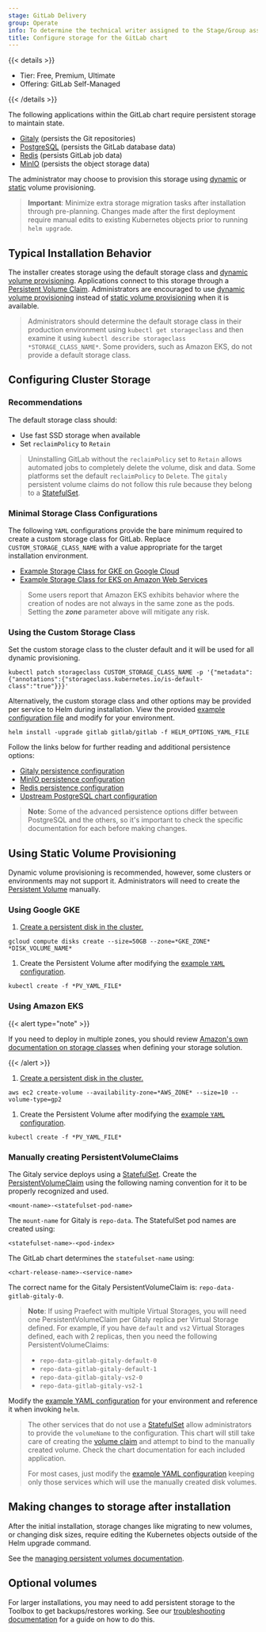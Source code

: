 ```yaml
---
stage: GitLab Delivery
group: Operate
info: To determine the technical writer assigned to the Stage/Group associated with this page, see https://handbook.gitlab.com/handbook/product/ux/technical-writing/#assignments
title: Configure storage for the GitLab chart
---
```


{{< details >}}

- Tier: Free, Premium, Ultimate
- Offering: GitLab Self-Managed

{{< /details >}}

The following applications within the GitLab chart require persistent storage to maintain state.

- [Gitaly](../charts/gitlab/gitaly/_index.md) (persists the Git repositories)
- [PostgreSQL](https://github.com/bitnami/charts/tree/main/bitnami/postgresql) (persists the GitLab database data)
- [Redis](https://github.com/bitnami/charts/tree/main/bitnami/redis) (persists GitLab job data)
- [MinIO](../charts/minio/_index.md) (persists the object storage data)

The administrator may choose to provision this storage using [dynamic](https://kubernetes.io/docs/concepts/storage/persistent-volumes/#dynamic) or [static](https://kubernetes.io/docs/concepts/storage/persistent-volumes/#static) volume provisioning.

> **Important**: Minimize extra storage migration tasks after installation through pre-planning. Changes made
> after the first deployment require manual edits to existing Kubernetes objects prior to running `helm upgrade`.

## Typical Installation Behavior

The installer creates storage using the default storage class and [dynamic volume provisioning](https://kubernetes.io/docs/concepts/storage/persistent-volumes/#dynamic). Applications
connect to this storage through a [Persistent Volume Claim](https://kubernetes.io/docs/concepts/storage/persistent-volumes/#persistentvolumeclaims). Administrators are encouraged to use [dynamic volume provisioning](https://kubernetes.io/docs/concepts/storage/persistent-volumes/#dynamic)
instead of [static volume provisioning](https://kubernetes.io/docs/concepts/storage/persistent-volumes/#static) when it is available.

> Administrators should determine the default storage class in their production environment using `kubectl get storageclass`
> and then examine it using `kubectl describe storageclass *STORAGE_CLASS_NAME*`. Some providers, such as Amazon EKS, do not provide a default storage class.

## Configuring Cluster Storage

### Recommendations

The default storage class should:

- Use fast SSD storage when available
- Set `reclaimPolicy` to `Retain`

> Uninstalling GitLab without the `reclaimPolicy` set to `Retain` allows automated jobs to completely delete the volume, disk and data.
> Some platforms set the default `reclaimPolicy` to `Delete`. The `gitaly` persistent volume claims do not follow this rule because
> they belong to a [StatefulSet](https://kubernetes.io/docs/concepts/workloads/controllers/statefulset/).

### Minimal Storage Class Configurations

The following `YAML` configurations provide the bare minimum required to create a custom storage class for GitLab. Replace
`CUSTOM_STORAGE_CLASS_NAME` with a value appropriate for the target installation environment.

- [Example Storage Class for GKE on Google Cloud](https://gitlab.com/gitlab-org/charts/gitlab/blob/master/examples/storage/gke_storage_class.yml)
- [Example Storage Class for EKS on Amazon Web Services](https://gitlab.com/gitlab-org/charts/gitlab/blob/master/examples/storage/eks_storage_class.yml)

> Some users report that Amazon EKS exhibits behavior where the creation of nodes are not always
> in the same zone as the pods. Setting the ***zone*** parameter above will mitigate any risk.

### Using the Custom Storage Class

Set the custom storage class to the cluster default and it will be used for all dynamic provisioning.

```shell
kubectl patch storageclass CUSTOM_STORAGE_CLASS_NAME -p '{"metadata": {"annotations":{"storageclass.kubernetes.io/is-default-class":"true"}}}'
```

Alternatively, the custom storage class and other options may be provided per service to Helm during installation. View
the provided [example configuration file](https://gitlab.com/gitlab-org/charts/gitlab/blob/master/examples/storage/helm_options.yml) and modify for your environment.

```shell
helm install -upgrade gitlab gitlab/gitlab -f HELM_OPTIONS_YAML_FILE
```

Follow the links below for further reading and additional persistence options:

- [Gitaly persistence configuration](../charts/gitlab/gitaly/_index.md#git-repository-persistence)
- [MinIO persistence configuration](../charts/minio/_index.md#persistence)
- [Redis persistence configuration](https://github.com/bitnami/charts/tree/main/bitnami/redis#persistence)
- [Upstream PostgreSQL chart configuration](https://github.com/bitnami/charts/tree/main/bitnami/postgresql#configuration-and-installation-details)

> **Note**: Some of the advanced persistence options differ between PostgreSQL and the others, so it's important to check
> the specific documentation for each before making changes.

## Using Static Volume Provisioning

Dynamic volume provisioning is recommended, however, some clusters or environments may not support it. Administrators
will need to create the [Persistent Volume](https://kubernetes.io/docs/concepts/storage/persistent-volumes/#persistent-volumes) manually.

### Using Google GKE

1. [Create a persistent disk in the cluster.](https://kubernetes.io/docs/concepts/storage/volumes/#creating-a-pd)

```shell
gcloud compute disks create --size=50GB --zone=*GKE_ZONE* *DISK_VOLUME_NAME*
```

1. Create the Persistent Volume after modifying the [example `YAML` configuration](https://gitlab.com/gitlab-org/charts/gitlab/blob/master/examples/storage/gke_pv_example.yml).

```shell
kubectl create -f *PV_YAML_FILE*
```

### Using Amazon EKS

{{< alert type="note" >}}

If you need to deploy in multiple zones, you should review
[Amazon's own documentation on storage classes](https://docs.aws.amazon.com/eks/latest/userguide/what-is-eks.html)
when defining your storage solution.

{{< /alert >}}

1. [Create a persistent disk in the cluster.](https://kubernetes.io/docs/concepts/storage/volumes/#creating-an-ebs-volume)

```shell
aws ec2 create-volume --availability-zone=*AWS_ZONE* --size=10 --volume-type=gp2
```

1. Create the Persistent Volume after modifying the [example `YAML` configuration](https://gitlab.com/gitlab-org/charts/gitlab/blob/master/examples/storage/eks_pv_example.yml).

```shell
kubectl create -f *PV_YAML_FILE*
```

### Manually creating PersistentVolumeClaims

The Gitaly service deploys using a [StatefulSet](https://kubernetes.io/docs/concepts/workloads/controllers/statefulset/). Create the [PersistentVolumeClaim](https://kubernetes.io/docs/concepts/storage/persistent-volumes/#persistentvolumeclaims)
using the following naming convention for it to be properly recognized and used.

```plaintext
<mount-name>-<statefulset-pod-name>
```

The `mount-name` for Gitaly is `repo-data`. The StatefulSet pod names are created using:

```plaintext
<statefulset-name>-<pod-index>
```

The GitLab chart determines the `statefulset-name` using:

```plaintext
<chart-release-name>-<service-name>
```

The correct name for the Gitaly PersistentVolumeClaim is: `repo-data-gitlab-gitaly-0`.

> **Note**: If using Praefect with multiple Virtual Storages, you will need one PersistentVolumeClaim
> per Gitaly replica per Virtual Storage defined. For example, if you have `default` and `vs2` Virtual
> Storages defined, each with 2 replicas, then you need the following PersistentVolumeClaims:
>
> - `repo-data-gitlab-gitaly-default-0`
> - `repo-data-gitlab-gitaly-default-1`
> - `repo-data-gitlab-gitaly-vs2-0`
> - `repo-data-gitlab-gitaly-vs2-1`

Modify the [example YAML configuration](https://gitlab.com/gitlab-org/charts/gitlab/blob/master/examples/storage/gitaly_persistent_volume_claim.yml) for your environment and reference it when invoking `helm`.

> The other services that do not use a [StatefulSet](https://kubernetes.io/docs/concepts/workloads/controllers/statefulset/) allow administrators to provide the `volumeName`
> to the configuration. This chart will still take care of creating the [volume claim](https://kubernetes.io/docs/concepts/storage/persistent-volumes/#persistentvolumeclaims) and attempt to bind
> to the manually created volume. Check the chart documentation for each included application.
>
> For most cases, just modify the [example YAML configuration](https://gitlab.com/gitlab-org/charts/gitlab/blob/master/examples/storage/use_manual_volumes.yml) keeping only those services which
> will use the manually created disk volumes.

## Making changes to storage after installation

After the initial installation, storage changes like migrating to new volumes,
or changing disk sizes, require editing the Kubernetes objects outside of the
Helm upgrade command.

See the [managing persistent volumes documentation](../advanced/persistent-volumes/_index.md).

## Optional volumes

For larger installations, you may need to add persistent storage to the Toolbox to get backups/restores working. See our [troubleshooting documentation](../backup-restore/_index.md#pod-eviction-issues) for a guide on how to do this.
